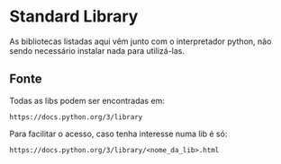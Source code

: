 # Standard Library 

As bibliotecas listadas aqui vêm junto com o interpretador python, não sendo necessário instalar nada para utilizá-las.

## Fonte

Todas as libs podem ser encontradas em:

`https://docs.python.org/3/library`


Para facilitar o acesso, caso tenha interesse numa lib é só:

`https://docs.python.org/3/library/<nome_da_lib>.html`


